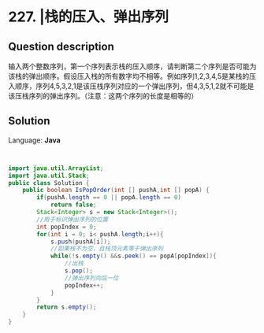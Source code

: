 # 227. |栈的压入、弹出序列

## Question description


输入两个整数序列，第一个序列表示栈的压入顺序，请判断第二个序列是否可能为该栈的弹出顺序。假设压入栈的所有数字均不相等。例如序列1,2,3,4,5是某栈的压入顺序，序列4,5,3,2,1是该压栈序列对应的一个弹出序列，但4,3,5,1,2就不可能是该压栈序列的弹出序列。（注意：这两个序列的长度是相等的）


## Solution

Language: **Java**

```Java


import java.util.ArrayList;
import java.util.Stack;
public class Solution {
    public boolean IsPopOrder(int [] pushA,int [] popA) {
        if(pushA.length == 0 || popA.length == 0)
            return false;
        Stack<Integer> s = new Stack<Integer>();
        //用于标识弹出序列的位置
        int popIndex = 0;
        for(int i = 0; i< pushA.length;i++){
            s.push(pushA[i]);
            //如果栈不为空，且栈顶元素等于弹出序列
            while(!s.empty() &&s.peek() == popA[popIndex]){
                //出栈
                s.pop();
                //弹出序列向后一位
                popIndex++;
            }
        }
        return s.empty();
    }
}
```


